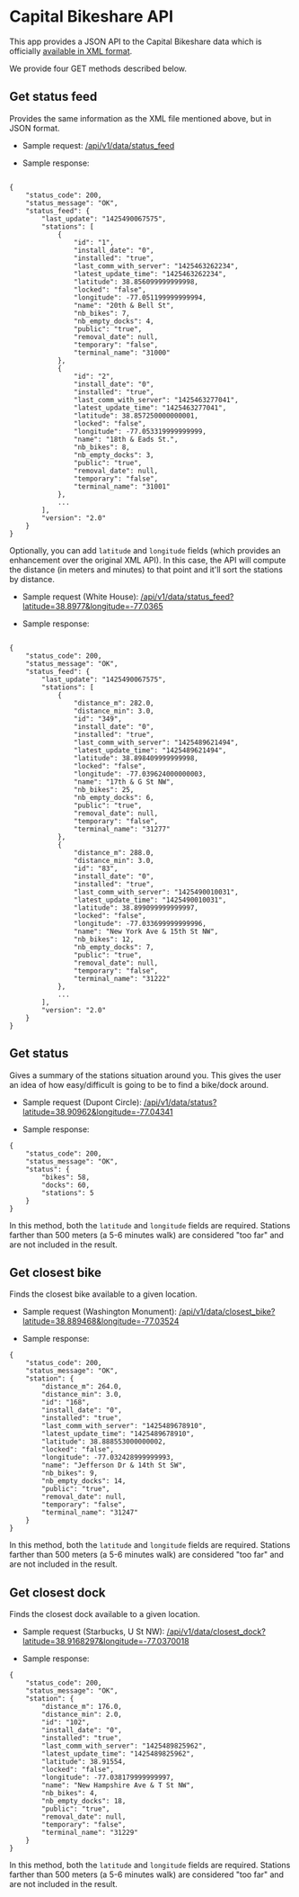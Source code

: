 # Capital Bikeshare API

This app provides a JSON API to the Capital Bikeshare data which is officially [available in XML format](https://www.capitalbikeshare.com/data/stations/bikeStations.xml).

We provide four GET methods described below.

## Get status feed

Provides the same information as the XML file mentioned above, but in JSON format.

* Sample request: [/api/v1/data/status_feed](https://api-dot-com-zugaldia-capitalbikeshare.appspot.com/api/v1/data/status_feed)

* Sample response:

```

{
    "status_code": 200, 
    "status_message": "OK",
    "status_feed": {
        "last_update": "1425490067575", 
        "stations": [
            {
                "id": "1", 
                "install_date": "0", 
                "installed": "true", 
                "last_comm_with_server": "1425463262234", 
                "latest_update_time": "1425463262234", 
                "latitude": 38.856099999999998, 
                "locked": "false", 
                "longitude": -77.051199999999994, 
                "name": "20th & Bell St", 
                "nb_bikes": 7, 
                "nb_empty_docks": 4, 
                "public": "true", 
                "removal_date": null, 
                "temporary": "false", 
                "terminal_name": "31000"
            }, 
            {
                "id": "2", 
                "install_date": "0", 
                "installed": "true", 
                "last_comm_with_server": "1425463277041", 
                "latest_update_time": "1425463277041", 
                "latitude": 38.857250000000001, 
                "locked": "false", 
                "longitude": -77.053319999999999, 
                "name": "18th & Eads St.", 
                "nb_bikes": 8, 
                "nb_empty_docks": 3, 
                "public": "true", 
                "removal_date": null, 
                "temporary": "false", 
                "terminal_name": "31001"
            }, 
            ...
        ], 
        "version": "2.0"
    }
}
```

Optionally, you can add `latitude` and `longitude` fields (which provides an enhancement over the original XML API). In this case, the API will compute the distance (in meters and minutes) to that point and it'll sort the stations by distance.

* Sample request (White House): [/api/v1/data/status_feed?latitude=38.8977&longitude=-77.0365](https://api-dot-com-zugaldia-capitalbikeshare.appspot.com/api/v1/data/status_feed?latitude=38.8977&longitude=-77.0365)

* Sample response:

```

{
    "status_code": 200, 
    "status_message": "OK",
    "status_feed": {
        "last_update": "1425490067575", 
        "stations": [
            {
                "distance_m": 282.0, 
                "distance_min": 3.0, 
                "id": "349", 
                "install_date": "0", 
                "installed": "true", 
                "last_comm_with_server": "1425489621494", 
                "latest_update_time": "1425489621494", 
                "latitude": 38.898409999999998, 
                "locked": "false", 
                "longitude": -77.039624000000003, 
                "name": "17th & G St NW", 
                "nb_bikes": 25, 
                "nb_empty_docks": 6, 
                "public": "true", 
                "removal_date": null, 
                "temporary": "false", 
                "terminal_name": "31277"
            }, 
            {
                "distance_m": 288.0, 
                "distance_min": 3.0, 
                "id": "83", 
                "install_date": "0", 
                "installed": "true", 
                "last_comm_with_server": "1425490010031", 
                "latest_update_time": "1425490010031", 
                "latitude": 38.899099999999997, 
                "locked": "false", 
                "longitude": -77.033699999999996, 
                "name": "New York Ave & 15th St NW", 
                "nb_bikes": 12, 
                "nb_empty_docks": 7, 
                "public": "true", 
                "removal_date": null, 
                "temporary": "false", 
                "terminal_name": "31222"
            }, 
            ...
        ], 
        "version": "2.0"
    }
}

```

## Get status

Gives a summary of the stations situation around you. This gives the user an idea of how easy/difficult is going to be to find a bike/dock around.

* Sample request (Dupont Circle): [/api/v1/data/status?latitude=38.90962&longitude=-77.04341](https://api-dot-com-zugaldia-capitalbikeshare.appspot.com/api/v1/data/status?latitude=38.90962&longitude=-77.04341)

* Sample response:

```
{
    "status_code": 200, 
    "status_message": "OK",
    "status": {
        "bikes": 58, 
        "docks": 60, 
        "stations": 5
    }
}
```

In this method, both the `latitude` and `longitude` fields are required. Stations farther than 500 meters (a 5-6 minutes walk) are considered "too far" and are not included in the result.

## Get closest bike

Finds the closest bike available to a given location.

* Sample request (Washington Monument): [/api/v1/data/closest_bike?latitude=38.889468&longitude=-77.03524](https://api-dot-com-zugaldia-capitalbikeshare.appspot.com/api/v1/data/closest_bike?latitude=38.889468&longitude=-77.03524)

* Sample response:

```
{
    "status_code": 200, 
    "status_message": "OK",
    "station": {
        "distance_m": 264.0, 
        "distance_min": 3.0, 
        "id": "168", 
        "install_date": "0", 
        "installed": "true", 
        "last_comm_with_server": "1425489678910", 
        "latest_update_time": "1425489678910", 
        "latitude": 38.888553000000002, 
        "locked": "false", 
        "longitude": -77.032428999999993, 
        "name": "Jefferson Dr & 14th St SW", 
        "nb_bikes": 9, 
        "nb_empty_docks": 14, 
        "public": "true", 
        "removal_date": null, 
        "temporary": "false", 
        "terminal_name": "31247"
    }
}
```

In this method, both the `latitude` and `longitude` fields are required. Stations farther than 500 meters (a 5-6 minutes walk) are considered "too far" and are not included in the result.

## Get closest dock

Finds the closest dock available to a given location.

* Sample request (Starbucks, U St NW): [/api/v1/data/closest_dock?latitude=38.9168297&longitude=-77.0370018](https://api-dot-com-zugaldia-capitalbikeshare.appspot.com/api/v1/data/closest_dock?latitude=38.9168297&longitude=-77.0370018)

* Sample response:

```
{
    "status_code": 200, 
    "status_message": "OK",
    "station": {
        "distance_m": 176.0, 
        "distance_min": 2.0, 
        "id": "102", 
        "install_date": "0", 
        "installed": "true", 
        "last_comm_with_server": "1425489825962", 
        "latest_update_time": "1425489825962", 
        "latitude": 38.91554, 
        "locked": "false", 
        "longitude": -77.038179999999997, 
        "name": "New Hampshire Ave & T St NW", 
        "nb_bikes": 4, 
        "nb_empty_docks": 18, 
        "public": "true", 
        "removal_date": null, 
        "temporary": "false", 
        "terminal_name": "31229"
    }
}
```

In this method, both the `latitude` and `longitude` fields are required. Stations farther than 500 meters (a 5-6 minutes walk) are considered "too far" and are not included in the result.
